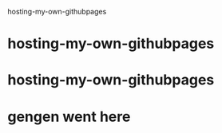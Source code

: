 hosting-my-own-githubpages
# hosting-my-own-githubpages
# hosting-my-own-githubpages
# gengen went here
